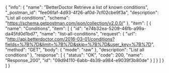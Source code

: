 {
  "info": {
    "name": "BetterDoctor Retrieve a list of known conditions",
    "_postman_id": "fee06faf-4d93-4f26-af0d-7cf02cbe9f3a",
    "description": "List all conditions",
    "schema": "https://schema.getpostman.com/json/collection/v2.0.0/"
  },
  "item": [
    {
      "name": "Conditions",
      "item": [
        {
          "id": "e74b32ea-5209-46fb-a99a-da45fd0d1bd7",
          "name": "list-all-conditions",
          "request": {
            "url": "http://api.betterdoctor.com/2016-03-01/conditions?fields=%7B%7D&limit=%7B%7D&skip=%7B%7D&user_key=%7B%7D",
            "method": "GET",
            "body": {
              "mode": "raw"
            },
            "description": "List all conditions"
          },
          "response": [
            {
              "status": "OK",
              "code": 200,
              "name": "Response_200",
              "id": "09d94110-6abb-4b39-a984-e9039f3b80de"
            }
          ]
        }
      ]
    }
  ]
}